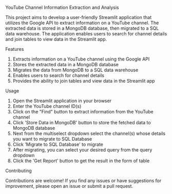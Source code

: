 YouTube Channel Information Extraction and Analysis

This project aims to develop a user-friendly Streamlit application that utilizes the Google API to extract information on a YouTube channel. The extracted data is stored in a MongoDB database, then migrated to a SQL data warehouse. The application enables users to search for channel details and join tables to view data in the Streamlit app.


Features

1. Extracts information on a YouTube channel using the Google API
2. Stores the extracted data in a MongoDB database
3. Migrates the data from MongoDB to a SQL data warehouse
4. Enables users to search for channel details
5. Provides the ability to join tables and view data in the Streamlit app

Usage

1. Open the Streamlit application in your browser
2. Enter the YouTube channel ID(s)
3. Click on the "Find" button to extract information from the YouTube channel
4. Click 'Store Data in MongoDB' button to store the fetched data to MongoDB database
5. Next from the multiselect dropdown select the channel(s) whose details you want to migrate to SQL Database
6. Click 'Migrate to SQL Database' to migrate 
7. After migrating, you can select your desired query from the query dropdown
8. Click the 'Get Report' button to get the result in the form of table

Contributing

Contributions are welcome! If you find any issues or have suggestions for improvement, please open an issue or submit a pull request.